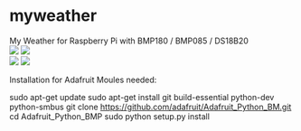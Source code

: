 # myweather
My Weather for Raspberry Pi with BMP180 / BMP085 / DS18B20<br/>
<img src="http://blog.unixweb.de/wp-content/uploads/2015/05/bmp180.jpg">
<img src="http://blog.unixweb.de/wp-content/uploads/2015/05/BMP085.jpg"><br/>
<img src="http://blog.unixweb.de/wp-content/uploads/2015/05/ds18b20-pinout.jpg">
<img src="http://blog.unixweb.de/wp-content/uploads/2015/05/DS18B20-e1431072161767.png"><br/>

Installation for Adafruit Moules needed:

sudo apt-get update
sudo apt-get install git build-essential python-dev python-smbus
git clone https://github.com/adafruit/Adafruit_Python_BM.git
cd Adafruit_Python_BMP
sudo python setup.py install
